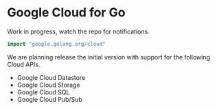 # Google Cloud for Go

Work in progress, watch the repo for notifications.

``` go
import "google.golang.org/cloud"
```

We are planning release the initial version with support for the following Cloud APIs.
 * Google Cloud Datastore
 * Google Cloud Storage
 * Google Cloud SQL
 * Google Cloud Pub/Sub

